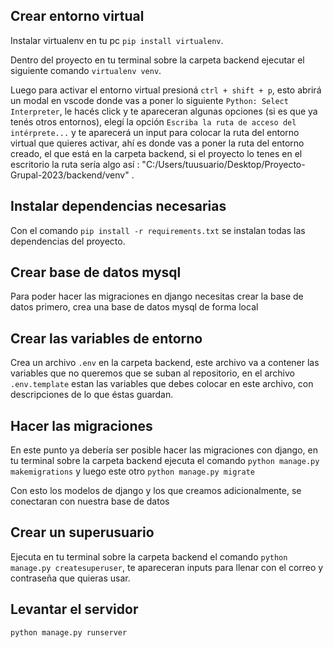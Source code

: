 ## Crear entorno virtual

Instalar virtualenv en tu pc `pip install virtualenv`.

Dentro del proyecto en tu terminal sobre la carpeta backend ejecutar el siguiente comando `virtualenv venv`.

Luego para activar el entorno virtual presioná `ctrl + shift + p`, esto abrirá un modal en vscode donde vas a poner lo siguiente `Python: Select Interpreter`, le hacés click y te apareceran algunas opciones (si es que ya tenés otros entornos), elegí la opción `Escriba la ruta de acceso del intérprete...` y te aparecerá un input para colocar la ruta del entorno virtual que quieres activar, ahí es donde vas a poner la ruta del entorno creado, el que está en la carpeta backend, si el proyecto lo tenes en el escritorio la ruta sería algo así : "C:/Users/tuusuario/Desktop/Proyecto-Grupal-2023/backend/venv" .

## Instalar dependencias necesarias

Con el comando `pip install -r requirements.txt` se instalan todas las dependencias del proyecto.

## Crear base de datos mysql

Para poder hacer las migraciones en django necesitas crear la base de datos primero, crea una base de datos mysql de forma local

## Crear las variables de entorno

Crea un archivo `.env` en la carpeta backend, este archivo va a contener las variables que no queremos que se suban al repositorio, en el archivo `.env.template` estan las variables que debes colocar en este archivo, con descripciones de lo que éstas guardan.

## Hacer las migraciones

En este punto ya debería ser posible hacer las migraciones con django, en tu terminal sobre la carpeta backend ejecuta el comando `python manage.py makemigrations` y luego este otro `python manage.py migrate`

Con esto los modelos de django y los que creamos adicionalmente, se conectaran con nuestra base de datos

## Crear un superusuario

Ejecuta en tu terminal sobre la carpeta backend el comando `python manage.py createsuperuser`, te apareceran inputs para llenar con el correo y contraseña que quieras usar.

## Levantar el servidor

`python manage.py runserver`

